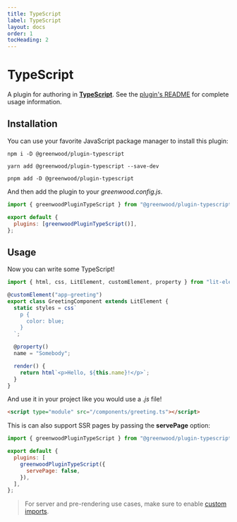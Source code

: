 ```yaml
---
title: TypeScript
label: TypeScript
layout: docs
order: 1
tocHeading: 2
---
```


# TypeScript

A plugin for authoring in [**TypeScript**](https://www.typescriptlang.org/). See the [plugin's README](https://github.com/ProjectEvergreen/greenwood/tree/master/packages/plugin-typescript) for complete usage information.

## Installation

You can use your favorite JavaScript package manager to install this plugin:

<!-- prettier-ignore-start -->
<app-ctc-block variant="runners">

  ```shell
  npm i -D @greenwood/plugin-typescript
  ```

  ```shell
  yarn add @greenwood/plugin-typescript --save-dev
  ```

  ```shell
  pnpm add -D @greenwood/plugin-typescript
  ```

</app-ctc-block>

<!-- prettier-ignore-end -->

And then add the plugin to your _greenwood.config.js_.

<!-- prettier-ignore-start -->

<app-ctc-block variant="snippet" heading="greenwood.config.js">

  ```js
  import { greenwoodPluginTypeScript } from "@greenwood/plugin-typescript";

  export default {
    plugins: [greenwoodPluginTypeScript()],
  };
  ```

</app-ctc-block>

<!-- prettier-ignore-end -->

## Usage

Now you can write some TypeScript!

<!-- prettier-ignore-start -->

<app-ctc-block variant="snippet">

  ```ts
  import { html, css, LitElement, customElement, property } from "lit-element";

  @customElement("app-greeting")
  export class GreetingComponent extends LitElement {
    static styles = css`
      p {
        color: blue;
      }
    `;

    @property()
    name = "Somebody";

    render() {
      return html`<p>Hello, ${this.name}!</p>`;
    }
  }
  ```

</app-ctc-block>

<!-- prettier-ignore-end -->

And use it in your project like you would use a _.js_ file!

<!-- prettier-ignore-start -->

<app-ctc-block variant="snippet">

  ```html
  <script type="module" src="/components/greeting.ts"></script>
  ```

</app-ctc-block>

<!-- prettier-ignore-end -->

This is can also support SSR pages by passing the **servePage** option:

<!-- prettier-ignore-start -->

<app-ctc-block variant="snippet" heading="greenwood.config.js">

  ```js
  import { greenwoodPluginTypeScript } from "@greenwood/plugin-typescript";

  export default {
    plugins: [
      greenwoodPluginTypeScript({
        servePage: false,
      }),
    ],
  };
  ```

</app-ctc-block>

<!-- prettier-ignore-end -->

> For server and pre-rendering use cases, make sure to enable [custom imports](/docs/pages/server-rendering/#custom-imports).

